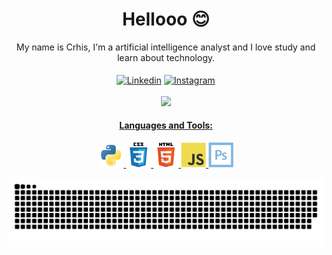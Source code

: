 <div align="center">

<h1 align="center">Hellooo 😊</h1>
<div align="center">
  My name is Crhis, I'm a artificial intelligence analyst and I love study and learn about technology. <br><br>
  <a href="https://linkedin.com/in/crhis" target="blank"><img align="center" src="https://img.shields.io/badge/LinkedIn-0077B5?style=for-the-badge&logo=linkedin&logoColor=white" alt="Linkedin"/></a>
  <a href="https://instagram.com/crhisangela" target="blank"><img align="center" src="https://img.shields.io/badge/Instagram-E4405F?style=for-the-badge&logo=instagram&logoColor=white" alt="Instagram"/></a>
</div>

<br>

<div align="center">
  <a href="https://github.com/crhisangela">
  <img height="180em" src="https://github-readme-stats.vercel.app/api/top-langs/?username=crhisangela&layout=compact&langs_count=7&theme=highcontrast"/>
</div>

  

<h4 align="center">Languages and Tools:</h4>
<p align="center"> 
  <a href="https://www.python.org" target="_blank"> <img src="https://raw.githubusercontent.com/devicons/devicon/master/icons/python/python-original.svg" alt="python" width="40" height="40"/> </a> 
  <a href="https://www.w3schools.com/css/" target="_blank"> <img src="https://raw.githubusercontent.com/devicons/devicon/master/icons/css3/css3-original-wordmark.svg" alt="css3" width="40" height="40"/> </a> 
<a href="https://www.w3.org/html/" target="_blank"> <img src="https://raw.githubusercontent.com/devicons/devicon/master/icons/html5/html5-original-wordmark.svg" alt="html5" width="40" height="40"/> </a> 
<a href="https://developer.mozilla.org/en-US/docs/Web/JavaScript" target="_blank"> <img src="https://raw.githubusercontent.com/devicons/devicon/master/icons/javascript/javascript-original.svg" alt="javascript" width="40" height="40"/> </a> <a href="https://www.photoshop.com/en" target="_blank"> <img src="https://raw.githubusercontent.com/devicons/devicon/master/icons/photoshop/photoshop-line.svg" alt="photoshop" width="40" height="40"/> </a>
</p>
  
  ![Snake animation](https://github.com/crhisangela/crhisangela/blob/output/github-contribution-grid-snake.svg) 

  </div>
